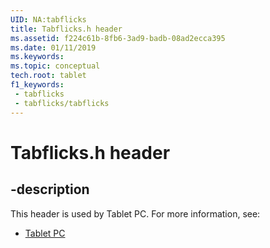 ```yaml
---
UID: NA:tabflicks
title: Tabflicks.h header
ms.assetid: f224c61b-8fb6-3ad9-badb-08ad2ecca395
ms.date: 01/11/2019
ms.keywords: 
ms.topic: conceptual
tech.root: tablet
f1_keywords:
 - tabflicks
 - tabflicks/tabflicks
---
```


# Tabflicks.h header


## -description

This header is used by Tablet PC. For more information, see:

- [Tablet PC](../_tablet/index.md)

